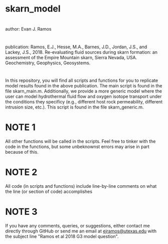 # skarn_model

# 
author: Evan J. Ramos

#
publication: Ramos, E.J., Hesse, M.A., Barnes, J.D., Jordan, J.S., and Lackey, J.S., 2018. Re-evaluating fluid
             sources during skarn formation: an assessment of the Empire Mountain skarn, Sierra Nevada, USA.
             Geochemistry, Geophysics, Geosystems.

#
In this repository, you will find all scripts and functions for you to replicate model results found in the above
publication. The main script is found in the file skarn_main.m. Additionally, we provide a more generic model where
the user can model hydrothermal fluid flow and oxygen isotope transport under the conditions they specificy (e.g.,
different host rock permeability, different intrusion size, etc.). This script is found in the file skarn_generic.m.

# NOTE 1
All other functions will be called in the scripts. Feel free to tinker with the code in the functions, but
some unbeknownst errors may arise in part because of this.

# NOTE 2
All code (in scripts and functions) include line-by-line comments on what the line (or section of code) accomplishes

# NOTE 3 
If you have any comments, queries, or suggestions, either contact me directly through GitHub or send me an email at ejramos@utexas.edu with the subject line "Ramos et al 2018 G3 model question".
